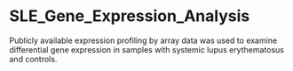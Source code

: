 # SLE_Gene_Expression_Analysis
Publicly available expression profiling by array data was used to examine differential gene expression in samples with systemic lupus erythematosus and controls.
